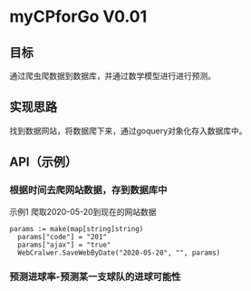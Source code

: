# myCPforGo V0.01
## 目标
通过爬虫爬数据到数据库，并通过数学模型进行进行预测。
## 实现思路
找到数据网站，将数据爬下来，通过goquery对象化存入数据库中。
## API（示例）
### 根据时间去爬网站数据，存到数据库中

示例1
爬取2020-05-20到现在的网站数据
   ```
   params := make(map[string]string)
	 params["code"] = "201"
	 params["ajax"] = "true"
	 WebCralwer.SaveWebByDate("2020-05-20", "", params)
  ```
### 预测进球率-预测某一支球队的进球可能性
